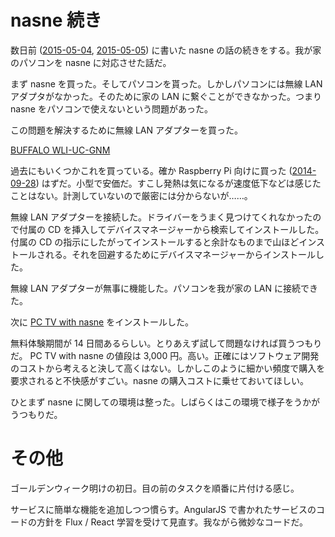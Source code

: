 # nasne 続き

数日前 ([2015-05-04][], [2015-05-05][]) に書いた nasne の話の続きをする。我が家のパソコンを nasne に対応させた話だ。

まず nasne を買った。そしてパソコンを貰った。しかしパソコンには無線 LAN アダプタがなかった。そのために家の LAN に繋ぐことができなかった。つまり nasne をパソコンで使えないという問題があった。

この問題を解決するために無線 LAN アダプターを買った。

[BUFFALO WLI-UC-GNM](http://www.amazon.co.jp/dp/B003NSAMW2/)

過去にもいくつかこれを買っている。確か Raspberry Pi 向けに買った ([2014-09-28][]) はずだ。小型で安価だ。すこし発熱は気になるが速度低下などは感じたことはない。計測していないので厳密には分からないが……。

無線 LAN アダプターを接続した。ドライバーをうまく見つけてくれなかったので付属の CD を挿入してデバイスマネージャーから検索してインストールした。付属の CD の指示にしたがってインストールすると余計なものまで山ほどインストールされる。それを回避するためにデバイスマネージャーからインストールした。

無線 LAN アダプターが無事に機能した。パソコンを我が家の LAN に接続できた。

次に [PC TV with nasne](http://www.sony.jp/playstation/store/products/nasne/pcnasne-dl/) をインストールした。

無料体験期間が 14 日間あるらしい。とりあえず試して問題なければ買うつもりだ。 PC TV with nasne の値段は 3,000 円。高い。正確にはソフトウェア開発のコストから考えると決して高くはない。しかしこのように細かい頻度で購入を要求されると不快感がすごい。nasne の購入コストに乗せておいてほしい。

ひとまず nasne に関しての環境は整った。しばらくはこの環境で様子をうかがうつもりだ。

# その他

ゴールデンウィーク明けの初日。目の前のタスクを順番に片付ける感じ。

サービスに簡単な機能を追加しつつ慣らす。AngularJS で書かれたサービスのコードの方針を Flux / React 学習を受けて見直す。我ながら微妙なコードだ。

[2014-09-28]: http://blog.bouzuya.net/2014/09/28/
[2015-05-04]: http://blog.bouzuya.net/2015/05/04/
[2015-05-05]: http://blog.bouzuya.net/2015/05/05/
